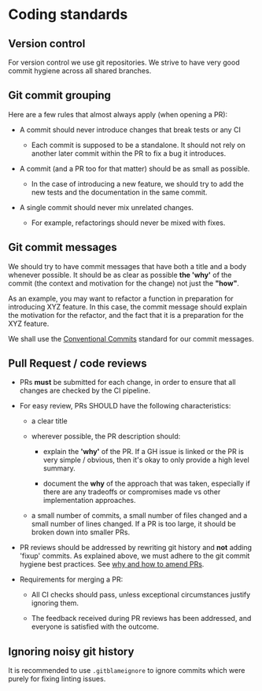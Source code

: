 # Coding standards

## Version control

For version control we use git repositories. We strive to have very good commit hygiene across all shared branches.

## Git commit grouping

Here are a few rules that almost always apply (when opening a PR):

-   A commit should never introduce changes that break tests or any CI

    -   Each commit is supposed to be a standalone. It should not rely on another later commit within the PR to fix a bug it introduces.

-   A commit (and a PR too for that matter) should be as small as possible.

    -   In the case of introducing a new feature, we should try to add the new tests and the documentation in the same commit.

-   A single commit should never mix unrelated changes.

    -   For example, refactorings should never be mixed with fixes.

## Git commit messages

We should try to have commit messages that have both a title
and a body whenever possible. It should be as clear as possible **the 'why'** of the commit (the context and motivation for the change) not just the **"how"**.

As an example, you may want to refactor a function in preparation for introducing XYZ feature. In this case, the commit message should explain the motivation for the refactor, and the fact that it is a preparation for the XYZ feature.

We shall use the [Conventional Commits](https://www.conventionalcommits.org/en/v1.0.0/) standard for our commit messages.

## Pull Request / code reviews

-   PRs **must** be submitted for each change, in order to ensure that all
    changes are checked by the CI pipeline.

-   For easy review, PRs SHOULD have the following characteristics:

    -   a clear title

    -   wherever possible, the PR description should:

        -   explain the **'why'** of the PR. If a GH issue is linked or the PR is very simple / obvious, then it's okay to only provide a high level summary.

        -   document the **why** of the approach that was taken, especially if there are any tradeoffs or compromises made vs other implementation approaches.

    -   a small number of commits, a small number of files changed and a small number of lines changed. If a PR is too large, it should be broken down into smaller PRs.

-   PR reviews should be addressed by rewriting git
    history and **not** adding 'fixup' commits. As explained above, we must adhere to the git commit hygiene best practices. See [why and how to amend PRs](https://blog.adamspiers.org/2015/03/24/why-and-how-to-correctly-amend-github-pull-requests/).

-   Requirements for merging a PR:

    -   All CI checks should pass, unless exceptional circumstances justify ignoring them.

    -   The feedback received during PR reviews has been addressed, and everyone is satisfied with the outcome.

## Ignoring noisy git history

It is recommended to use `.gitblameignore` to ignore commits
which were purely for fixing linting issues.

